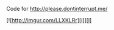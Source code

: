 Code for http://please.dontinterrupt.me/

[![http://imgur.com/LLXKLRr][i]][l]

[l]: http://i.imgur.com/LLXKLRr
[i]: http://i.imgur.com/LLXKLRr.png
